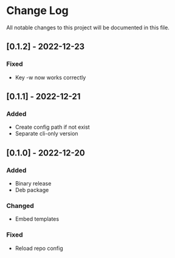 
# Change Log
All notable changes to this project will be documented in this file.

## [0.1.2] - 2022-12-23
### Fixed
- Key -w now works correctly


## [0.1.1] - 2022-12-21
### Added
- Create config path if not exist
- Separate cli-only version

## [0.1.0] - 2022-12-20
### Added
- Binary release
- Deb package

### Changed
- Embed templates

### Fixed
- Reload repo config
